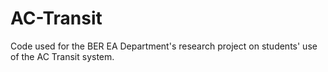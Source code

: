 # AC-Transit
Code used for the BER EA Department's research project on students' use of the AC Transit system.
